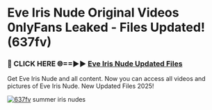 # Eve Iris Nude Original Videos 0nlyFans Leaked - Files Updated! (637fv)

<h3>🔴 CLICK HERE 🌐==►► <a href="https://tinyurl.com/4mcuefdz" rel="nofollow">Eve Iris Nude Updated Files</a></h3>

Get Eve Iris Nude and all content. Now you can access all videos and pictures of Eve Iris Nude. New Updated Files 2025!

[![637fv](https://i.imgur.com/StAQSOY.gif)](https://tinyurl.com/4mcuefdz)
summer iris nudes